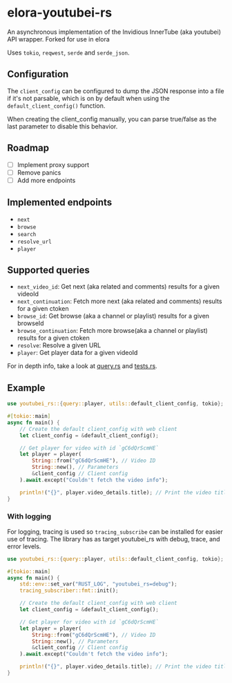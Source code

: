 # elora-youtubei-rs
An asynchronous implementation of the Invidious InnerTube (aka youtubei) API wrapper.
Forked for use in elora

Uses `tokio`, `reqwest`, `serde` and `serde_json`.

## Configuration
The `client_config` can be configured to dump the JSON response into a file if it's not parsable,
which is on by default when using the `default_client_config()` function.

When creating the client_config manually, you can parse true/false as the last parameter to disable this behavior.

## Roadmap
 - [ ] Implement proxy support
 - [ ] Remove panics
 - [ ] Add more endpoints

## Implemented endpoints
 - `next`
 - `browse`
 - `search`
 - `resolve_url`
 - `player`

## Supported queries
 - `next_video_id`: Get next (aka related and comments) results for a given videoId
 - `next_continuation`: Fetch more next (aka related and comments) results for a given ctoken
 - `browse_id`: Get browse (aka a channel or playlist) results for a given browseId
 - `browse_continuation`: Fetch more browse(aka a channel or playlist) results for a given ctoken
 - `resolve`: Resolve a given URL
 - `player`: Get player data for a given videoId
 
 For in depth info, take a look at [query.rs](https://github.com/11Tuvork28/youtubei-rs/blob/main/src/query.rs) and [tests.rs](https://github.com/11Tuvork28/youtubei-rs/blob/master/src/tests.rc).

## Example

```rust
use youtubei_rs::{query::player, utils::default_client_config, tokio};

#[tokio::main]
async fn main() {
    // Create the default client_config with web client
    let client_config = &default_client_config();

    // Get player for video with id `gC6dQrScmHE`
    let player = player(
        String::from("gC6dQrScmHE"), // Video ID
        String::new(), // Parameters
        &client_config // Client config
    ).await.except("Couldn't fetch the video info");

    println!("{}", player.video_details.title); // Print the video title
}
```

### With logging

For logging, tracing is used so `tracing_subscribe` can be installed for easier use of tracing. The library has as target youtubei_rs with debug, trace, and error levels.

```rust
use youtubei_rs::{query::player, utils::default_client_config, tokio};

#[tokio::main]
async fn main() {
    std::env::set_var("RUST_LOG", "youtubei_rs=debug");
    tracing_subscriber::fmt::init();

    // Create the default client_config with web client
    let client_config = &default_client_config();

    // Get player for video with id `gC6dQrScmHE`
    let player = player(
        String::from("gC6dQrScmHE"), // Video ID
        String::new(), // Parameters
        &client_config // Client config
    ).await.except("Couldn't fetch the video info");

    println!("{}", player.video_details.title); // Print the video title
}
```
